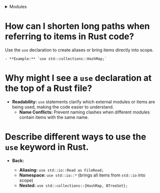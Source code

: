 <details>
    <summary>Modules</summary>

# Explain how Rust modules control code organization and visibility.

- **Rust modules:** Group code (functions, structs, etc.) into logical units for better organization.
- **Visibility control:** Items inside a module are private by default. Use `pub` to make them accessible in other parts of the program (`pub fn`, `pub struct`).

Code Example:

```
mod authentication { 
    pub fn login(username: &str, password: &str) -> bool { 
        // ...
    }
}

// In another file
use authentication::login; 
```

</details>

# How can I shorten long paths when referring to items in Rust code?
    
 Use the `use` declaration to create aliases or bring items directly into scope.
    
    - **Example:** `use std::collections::HashMap;`

# Why might I see a `use` declaration at the top of a Rust file?
    
    
- **Readability:** `use` statements clarify which external modules or items are being used, making the code easier to understand.
    - **Name Conflicts:** Prevent naming clashes when different modules contain items with the same name.


# Describe different ways to use the `use` keyword in Rust.
    
- **Back:**
    
    - **Aliasing:** `use std::io::Read as FileRead;`
    - **Namespace:** `use std::io::*` (brings all items from `std::io` into scope)
    - **Nested:** `use std::collections::{HashMap, BTreeSet};`


